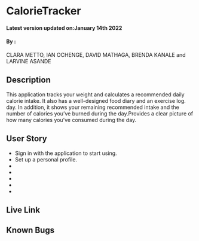 # CalorieTracker

#### Latest version updated on:January 14th 2022
#### By :
CLARA METTO,
IAN OCHENGE,
DAVID MATHAGA,
BRENDA KANALE and
LARVINE ASANDE

## Description
This application  tracks your weight and calculates a recommended daily calorie intake. It also has a well-designed food diary and an exercise log.
day. In addition, it shows your remaining recommended intake and the number of calories you’ve burned during the day.Provides a clear picture of how many calories you’ve consumed during the day.

## User Story 
* Sign in with the application to start using.
* Set up a personal profile.
* 
* 
* 
* 
* 

##  Live Link 

## Known Bugs

